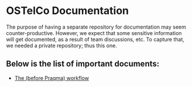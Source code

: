 # OSTelCo Documentation
The purpose of having a separate repository for documentation may seem counter-productive. However, we expect that some sensitive information will get documented, as a result of team discussions, etc. To capture that, we needed a private repository; thus this one.

## Below is the list of important documents:
* [The (before Praqma) workflow](The-current-work-flow.md)


